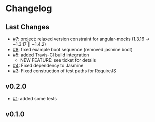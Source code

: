 # Changelog

## Last Changes

- [#7](https://github.com/LaxarJS/laxar/issues/7): project: relaxed version constraint for angular-mocks (1.3.16 -> ~1.3.17 || ~1.4.2)
- [#8](https://github.com/LaxarJS/laxar/issues/8): fixed example boot sequence (removed jasmine boot)
- [#5](https://github.com/LaxarJS/laxar/issues/5): added Travis-CI build integration
    + NEW FEATURE: see ticket for details
- [#4](https://github.com/LaxarJS/laxar-testing/issues/4): Fixed dependency to Jasmine
- [#3](https://github.com/LaxarJS/laxar-testing/issues/3): Fixed construction of test paths for RequireJS


## v0.2.0

- [#1](https://github.com/LaxarJS/laxar-testing/issues/1): added some tests


## v0.1.0
